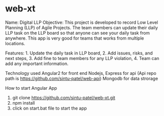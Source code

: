 # web-xt

Name: Digital LLP
Objective: This project is developed to record Low Level Planning (LLP) of Agile Projects. The team members can update their daily LLP task
on the LLP board so that anyone can see your daily task from anywhere. This app is very good for teams that works from multiple locations.

Features: 1. Update the daily task in LLP board, 2. Add issues, risks, and next steps, 3. Add fine to team members for any LLP violation,
4. Team can add any important information.

Technology used
Angular2 for front end
Nodejs, Express for api (Api repo path is https://github.com/sintu-patel/web-api)
Mongodb for data strorage

How to start Angular App
1. git clone https://github.com/sintu-patel/web-xt.git
2. npm install
3. click on start.bat file to start the app
